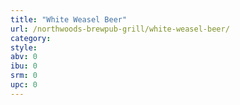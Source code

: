 ```yaml
---
title: "White Weasel Beer"
url: /northwoods-brewpub-grill/white-weasel-beer/
category: 
style: 
abv: 0
ibu: 0
srm: 0
upc: 0
---
```



